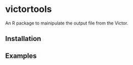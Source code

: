 # victortools

An R package to mainipulate the output file from the Victor.

## Installation


## Examples